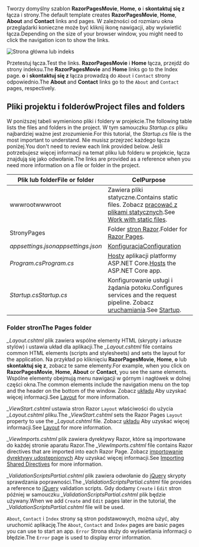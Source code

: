 <span data-ttu-id="12853-101">Tworzy domyślny szablon **RazorPagesMovie**, **Home**, **o** i **skontaktuj się z** łącza i strony.</span><span class="sxs-lookup"><span data-stu-id="12853-101">The default template creates **RazorPagesMovie**, **Home**, **About** and **Contact** links and pages.</span></span> <span data-ttu-id="12853-102">W zależności od rozmiaru okna przeglądarki konieczne może być kliknij ikonę nawigacji, aby wyświetlić łącza.</span><span class="sxs-lookup"><span data-stu-id="12853-102">Depending on the size of your browser window, you might need to click the navigation icon to show the links.</span></span>

![Strona główna lub indeks](../../tutorials/razor-pages/razor-pages-start/_static/home2.png)

<span data-ttu-id="12853-104">Przetestuj łącza.</span><span class="sxs-lookup"><span data-stu-id="12853-104">Test the links.</span></span> <span data-ttu-id="12853-105">**RazorPagesMovie** i **Home** łącza, przejdź do strony indeksu.</span><span class="sxs-lookup"><span data-stu-id="12853-105">The **RazorPagesMovie** and **Home** links go to the Index page.</span></span> <span data-ttu-id="12853-106">**o** i **skontaktuj się z** łącza prowadzą do `About` i `Contact` strony odpowiednio.</span><span class="sxs-lookup"><span data-stu-id="12853-106">The **About** and **Contact** links go to the `About` and `Contact` pages, respectively.</span></span>

## <a name="project-files-and-folders"></a><span data-ttu-id="12853-107">Pliki projektu i folderów</span><span class="sxs-lookup"><span data-stu-id="12853-107">Project files and folders</span></span>

<span data-ttu-id="12853-108">W poniższej tabeli wymieniono pliki i foldery w projekcie.</span><span class="sxs-lookup"><span data-stu-id="12853-108">The following table lists the files and folders in the project.</span></span> <span data-ttu-id="12853-109">W tym samouczku *Startup.cs* pliku najbardziej ważne jest zrozumienie.</span><span class="sxs-lookup"><span data-stu-id="12853-109">For this tutorial, the *Startup.cs* file is the most important to understand.</span></span> <span data-ttu-id="12853-110">Nie musisz przejrzeć każdego łącza poniżej.</span><span class="sxs-lookup"><span data-stu-id="12853-110">You don't need to review each link provided below.</span></span> <span data-ttu-id="12853-111">Jeśli potrzebujesz więcej informacji na temat pliku lub folderu w projekcie, łącza znajdują się jako odwołanie.</span><span class="sxs-lookup"><span data-stu-id="12853-111">The links are provided as a reference when you need more information on a file or folder in the project.</span></span>

| <span data-ttu-id="12853-112">Plik lub folder</span><span class="sxs-lookup"><span data-stu-id="12853-112">File or folder</span></span>              | <span data-ttu-id="12853-113">Cel</span><span class="sxs-lookup"><span data-stu-id="12853-113">Purpose</span></span> |
| ----------------- | ------------ | 
| <span data-ttu-id="12853-114">wwwroot</span><span class="sxs-lookup"><span data-stu-id="12853-114">wwwroot</span></span> | <span data-ttu-id="12853-115">Zawiera pliki statyczne.</span><span class="sxs-lookup"><span data-stu-id="12853-115">Contains static files.</span></span> <span data-ttu-id="12853-116">Zobacz [pracować z plikami statycznych](xref:fundamentals/static-files).</span><span class="sxs-lookup"><span data-stu-id="12853-116">See [Work with static files](xref:fundamentals/static-files).</span></span> |
| <span data-ttu-id="12853-117">Strony</span><span class="sxs-lookup"><span data-stu-id="12853-117">Pages</span></span> | <span data-ttu-id="12853-118">Folder [stron Razor](xref:mvc/razor-pages/index).</span><span class="sxs-lookup"><span data-stu-id="12853-118">Folder for [Razor Pages](xref:mvc/razor-pages/index).</span></span> | 
| <span data-ttu-id="12853-119">*appsettings.json*</span><span class="sxs-lookup"><span data-stu-id="12853-119">*appsettings.json*</span></span> | [<span data-ttu-id="12853-120">Konfiguracja</span><span class="sxs-lookup"><span data-stu-id="12853-120">Configuration</span></span>](xref:fundamentals/configuration/index) |
| <span data-ttu-id="12853-121">*Program.cs*</span><span class="sxs-lookup"><span data-stu-id="12853-121">*Program.cs*</span></span> | <span data-ttu-id="12853-122">[Hosty](xref:fundamentals/hosting) aplikacji platformy ASP.NET Core.</span><span class="sxs-lookup"><span data-stu-id="12853-122">[Hosts](xref:fundamentals/hosting) the ASP.NET Core app.</span></span>|
| <span data-ttu-id="12853-123">*Startup.cs*</span><span class="sxs-lookup"><span data-stu-id="12853-123">*Startup.cs*</span></span> | <span data-ttu-id="12853-124">Konfigurowanie usługi i żądania potoku.</span><span class="sxs-lookup"><span data-stu-id="12853-124">Configures services and the request pipeline.</span></span> <span data-ttu-id="12853-125">Zobacz [uruchamiania](xref:fundamentals/startup).</span><span class="sxs-lookup"><span data-stu-id="12853-125">See [Startup](xref:fundamentals/startup).</span></span>|

### <a name="the-pages-folder"></a><span data-ttu-id="12853-126">Folder stron</span><span class="sxs-lookup"><span data-stu-id="12853-126">The Pages folder</span></span>

<span data-ttu-id="12853-127">*_Layout.cshtml* plik zawiera wspólne elementy HTML (skrypty i arkusze stylów) i ustawia układ dla aplikacji.</span><span class="sxs-lookup"><span data-stu-id="12853-127">The *_Layout.cshtml* file contains common HTML elements (scripts and stylesheets) and sets the layout for the application.</span></span> <span data-ttu-id="12853-128">Na przykład po kliknięciu **RazorPagesMovie**, **Home**, **o** lub **skontaktuj się z**, zobacz te same elementy.</span><span class="sxs-lookup"><span data-stu-id="12853-128">For example, when you click on **RazorPagesMovie**, **Home**, **About** or **Contact**, you see the same elements.</span></span> <span data-ttu-id="12853-129">Wspólne elementy obejmują menu nawigacji w górnym i nagłówek w dolnej części okna.</span><span class="sxs-lookup"><span data-stu-id="12853-129">The common elements include the navigation menu on the top and the header on the bottom of the window.</span></span> <span data-ttu-id="12853-130">Zobacz [układu](xref:mvc/views/layout) Aby uzyskać więcej informacji.</span><span class="sxs-lookup"><span data-stu-id="12853-130">See [Layout](xref:mvc/views/layout) for more information.</span></span>

<span data-ttu-id="12853-131">*_ViewStart.cshtml* ustawia stron Razor `Layout` właściwości do użycia *_Layout.cshtml* pliku.</span><span class="sxs-lookup"><span data-stu-id="12853-131">The *_ViewStart.cshtml* sets the Razor Pages `Layout` property to use the *_Layout.cshtml* file.</span></span> <span data-ttu-id="12853-132">Zobacz [układu](xref:mvc/views/layout) Aby uzyskać więcej informacji.</span><span class="sxs-lookup"><span data-stu-id="12853-132">See [Layout](xref:mvc/views/layout) for more information.</span></span>

<span data-ttu-id="12853-133">*_ViewImports.cshtml* plik zawiera dyrektywy Razor, które są importowane do każdej stronie aparatu Razor.</span><span class="sxs-lookup"><span data-stu-id="12853-133">The *_ViewImports.cshtml* file contains Razor directives that are imported into each Razor Page.</span></span> <span data-ttu-id="12853-134">Zobacz [importowanie dyrektywy udostępnionych](xref:mvc/views/layout#importing-shared-directives) Aby uzyskać więcej informacji.</span><span class="sxs-lookup"><span data-stu-id="12853-134">See [Importing Shared Directives](xref:mvc/views/layout#importing-shared-directives) for more information.</span></span>

<span data-ttu-id="12853-135">*_ValidationScriptsPartial.cshtml* plik zawiera odwołanie do [jQuery](https://jquery.com/) skrypty sprawdzania poprawności.</span><span class="sxs-lookup"><span data-stu-id="12853-135">The *_ValidationScriptsPartial.cshtml* file provides a reference to [jQuery](https://jquery.com/) validation scripts.</span></span> <span data-ttu-id="12853-136">Gdy dodamy `Create` i `Edit` stron później w samouczku *_ValidationScriptsPartial.cshtml* plik będzie używany.</span><span class="sxs-lookup"><span data-stu-id="12853-136">When we add `Create` and `Edit` pages later in the tutorial, the *_ValidationScriptsPartial.cshtml* file will be used.</span></span>

<span data-ttu-id="12853-137">`About`, `Contact` i `Index` strony są stron podstawowych, można użyć, aby uruchomić aplikację.</span><span class="sxs-lookup"><span data-stu-id="12853-137">The `About`, `Contact` and `Index` pages are basic pages you can use to start an app.</span></span> <span data-ttu-id="12853-138">`Error` Strona służy do wyświetlania informacji o błędzie.</span><span class="sxs-lookup"><span data-stu-id="12853-138">The `Error` page is used to display error information.</span></span>